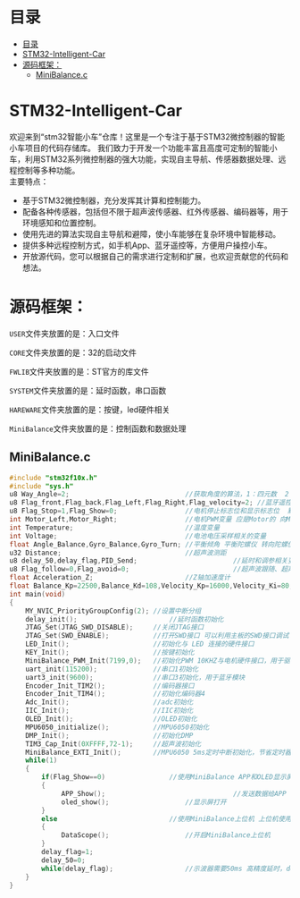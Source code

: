 # 目录

- [目录](#目录)
- [STM32-Intelligent-Car](#stm32-intelligent-car)
- [源码框架：](#源码框架)
	- [MiniBalance.c](#minibalancec)
# STM32-Intelligent-Car
欢迎来到“stm32智能小车”仓库！这里是一个专注于基于STM32微控制器的智能小车项目的代码存储库。
我们致力于开发一个功能丰富且高度可定制的智能小车，利用STM32系列微控制器的强大功能，实现自主导航、传感器数据处理、远程控制等多种功能。  
主要特点： 
- 基于STM32微控制器，充分发挥其计算和控制能力。
- 配备各种传感器，包括但不限于超声波传感器、红外传感器、编码器等，用于环境感知和位置控制。
- 使用先进的算法实现自主导航和避障，使小车能够在复杂环境中智能移动。
- 提供多种远程控制方式，如手机App、蓝牙遥控等，方便用户操控小车。
- 开放源代码，您可以根据自己的需求进行定制和扩展，也欢迎贡献您的代码和想法。  
# 源码框架：

`USER`文件夹放置的是：入口文件

`CORE`文件夹放置的是：32的启动文件

`FWLIB`文件夹放置的是：ST官方的库文件

`SYSTEM`文件夹放置的是：延时函数，串口函数

`HAREWARE`文件夹放置的是：按键，led硬件相关

`MiniBalance`文件夹放置的是：控制函数和数据处理

## MiniBalance.c
```c
#include "stm32f10x.h"
#include "sys.h"
u8 Way_Angle=2;                             //获取角度的算法，1：四元数  2：卡尔曼  3：互补滤波 
u8 Flag_front,Flag_back,Flag_Left,Flag_Right,Flag_velocity=2; //蓝牙遥控相关的变量
u8 Flag_Stop=1,Flag_Show=0;                 //电机停止标志位和显示标志位  默认停止 显示打开
int Motor_Left,Motor_Right;                 //电机PWM变量 应是Motor的 向Moto致敬	
int Temperature;                            //温度变量
int Voltage;                                //电池电压采样相关的变量
float Angle_Balance,Gyro_Balance,Gyro_Turn; //平衡倾角 平衡陀螺仪 转向陀螺仪
u32 Distance;                               //超声波测距
u8 delay_50,delay_flag,PID_Send; 						//延时和调参相关变量
u8 Flag_follow=0,Flag_avoid=0;							//超声波跟随、超声波壁障标志位
float Acceleration_Z;                       //Z轴加速度计  
float Balance_Kp=22500,Balance_Kd=108,Velocity_Kp=16000,Velocity_Ki=80,Turn_Kp=4200,Turn_Kd=0;//PID参数（放大100倍）
int main(void)
{ 
	MY_NVIC_PriorityGroupConfig(2);	//设置中断分组
	delay_init();	    	            //延时函数初始化	
	JTAG_Set(JTAG_SWD_DISABLE);     //关闭JTAG接口
	JTAG_Set(SWD_ENABLE);           //打开SWD接口 可以利用主板的SWD接口调试
	LED_Init();                     //初始化与 LED 连接的硬件接口
	KEY_Init();                     //按键初始化
	MiniBalance_PWM_Init(7199,0);   //初始化PWM 10KHZ与电机硬件接口，用于驱动电机
	uart_init(115200);	            //串口1初始化
	uart3_init(9600);             	//串口3初始化，用于蓝牙模块
	Encoder_Init_TIM2();            //编码器接口
	Encoder_Init_TIM4();            //初始化编码器4
	Adc_Init();                     //adc初始化
	IIC_Init();                     //IIC初始化
	OLED_Init();                    //OLED初始化	    
	MPU6050_initialize();           //MPU6050初始化	
	DMP_Init();                     //初始化DMP 
	TIM3_Cap_Init(0XFFFF,72-1);	    //超声波初始化
	MiniBalance_EXTI_Init();        //MPU6050 5ms定时中断初始化，节省定时器资源，减少cpu负担
	while(1)
	{
		if(Flag_Show==0)          		//使用MiniBalance APP和OLED显示屏
		{
			 APP_Show();								//发送数据给APP
			 oled_show();          			//显示屏打开
		}
		else                      		//使用MiniBalance上位机 上位机使用的时候需要严格的时序，故此时关闭app监控部分和OLED显示屏
		{
			 DataScope();          			//开启MiniBalance上位机
		}	
		delay_flag=1;	
		delay_50=0;
		while(delay_flag);	     			//示波器需要50ms	高精度延时，delay函数不满足要求，故使用MPU6050中断提供50ms延时
	}
}
```

